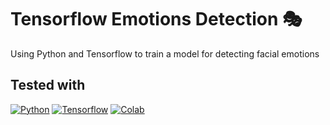 # Tensorflow Emotions Detection 🎭

Using Python and Tensorflow to train a model for detecting facial emotions

## Tested with

[![Python][Python.com]][Python-url]
[![Tensorflow][Tensorflow.com]][Tensorflow-url]
[![Colab][Colab.com]][Colab-url]

<!-- MARKDOWN LINKS & IMAGES -->
[Python.com]: https://img.shields.io/badge/Python-3776AB?style=for-the-badge&logo=python&logoColor=white
[Python-url]: https://www.python.org/
[Tensorflow.com]: https://img.shields.io/badge/TensorFlow-FF6F00?style=for-the-badge&logo=tensorflow&logoColor=white
[Tensorflow-url]: https://www.tensorflow.org/
[Colab.com]: 	https://img.shields.io/badge/Colab-F9AB00?style=for-the-badge&logo=googlecolab&color=525252
[Colab-url]: https://colab.research.google.com/
